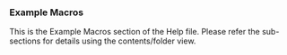 <div class="section">

<div class="titlepage">

<div>

<div>

### <span id="_example_macros"></span>Example Macros

</div>

</div>

</div>

This is the Example Macros section of the Help file. Please refer the
sub-sections for details using the contents/folder view.

</div>
